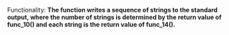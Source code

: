Functionality: **The function writes a sequence of strings to the standard output, where the number of strings is determined by the return value of func_10() and each string is the return value of func_14().**